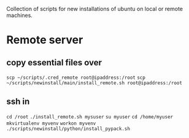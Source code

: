 Collection of scripts for new installations of ubuntu on local or remote machines.

# Remote server

## copy essential files over
`scp ~/scripts/.cred_remote root@ipaddress:/root`
`scp ~/scripts/newinstall/main/install_remote.sh root@ipaddress:/root`

## ssh in
`cd /root`
`./install_remote.sh mysuser`
`su myuser`
`cd /home/myuser`
`mkvirtualenv myvenv`
`workon myvenv`
`./scripts/newinstall/python/install_pypack.sh`

